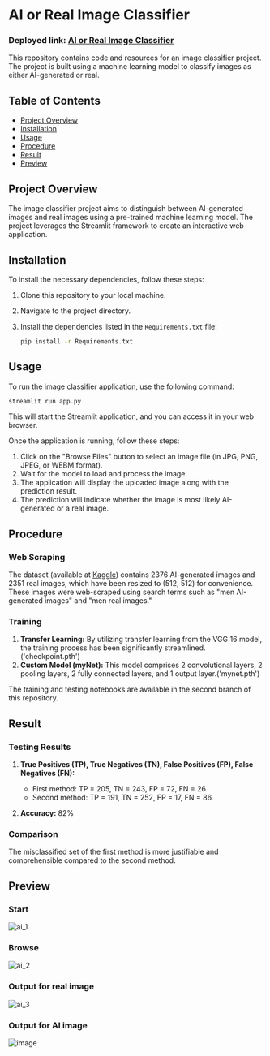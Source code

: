 # AI or Real Image Classifier

### Deployed link: [AI or Real Image Classifier](https://aiimageclassifier-6gxzsacc7er3gmeqky92m7.streamlit.app/)

This repository contains code and resources for an image classifier project. The project is built using a machine learning model to classify images as either AI-generated or real.

## Table of Contents

- [Project Overview](#project-overview)
- [Installation](#installation)
- [Usage](#usage)
- [Procedure](#procedure)
- [Result](#result)
- [Preview](#preview)

## Project Overview

The image classifier project aims to distinguish between AI-generated images and real images using a pre-trained machine learning model. The project leverages the Streamlit framework to create an interactive web application.

## Installation

To install the necessary dependencies, follow these steps:

1. Clone this repository to your local machine.
2. Navigate to the project directory.
3. Install the dependencies listed in the `Requirements.txt` file:

   ```sh
   pip install -r Requirements.txt
   ```

## Usage

To run the image classifier application, use the following command:

```sh
streamlit run app.py
```

This will start the Streamlit application, and you can access it in your web browser.

Once the application is running, follow these steps:

1. Click on the "Browse Files" button to select an image file (in JPG, PNG, JPEG, or WEBM format).
2. Wait for the model to load and process the image.
3. The application will display the uploaded image along with the prediction result.
4. The prediction will indicate whether the image is most likely AI-generated or a real image.

## Procedure

### Web Scraping

The dataset (available at [Kaggle](https://www.kaggle.com/datasets/idkwhatodo/classify-ai-or-real)) contains 2376 AI-generated images and 2351 real images, which have been resized to (512, 512) for convenience. These images were web-scraped using search terms such as "men AI-generated images" and "men real images."

### Training

1. **Transfer Learning:** By utilizing transfer learning from the VGG 16 model, the training process has been significantly streamlined.('checkpoint.pth')
2. **Custom Model (myNet):** This model comprises 2 convolutional layers, 2 pooling layers, 2 fully connected layers, and 1 output layer.('mynet.pth')

The training and testing notebooks are available in the second branch of this repository.

## Result

### Testing Results

1. **True Positives (TP), True Negatives (TN), False Positives (FP), False Negatives (FN):** 
   - First method: TP = 205, TN = 243, FP = 72, FN = 26
   - Second method: TP = 191, TN = 252, FP = 17, FN = 86

2. **Accuracy:** 82%

### Comparison
The misclassified set of the first method is more justifiable and comprehensible compared to the second method.

## Preview
### Start 
![ai_1](https://github.com/Abhi-Shek17/Ai_image_classifier/assets/136077817/d008a11a-ba81-4060-88de-7a8a3d460cb5)
### Browse
![ai_2](https://github.com/Abhi-Shek17/Ai_image_classifier/assets/136077817/193c797c-e43f-4891-a6e7-be92040dee85)
### Output for real image
![ai_3](https://github.com/Abhi-Shek17/Ai_image_classifier/assets/136077817/03911825-42c1-47ca-966e-c0bfb2a7df5c)
### Output for AI image
![image](https://github.com/Abhi-Shek17/Ai_image_classifier/assets/136077817/99e1410a-284a-4ab9-a5e5-49afc7e8d6c7)
